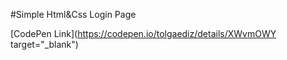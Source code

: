 #Simple Html&Css Login Page

[CodePen Link](https://codepen.io/tolgaediz/details/XWvmOWY target="_blank")
